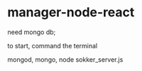 # manager-node-react

need mongo db;

to start, command the terminal

mongod, mongo, node sokker_server.js
